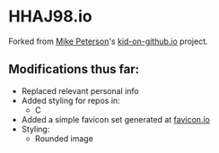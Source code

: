 # HHAJ98.io
Forked from [Mike Peterson](https://github.com/kid-on-github)'s [kid-on-github.io](https://kid-on-github.github.io/) project.

Modifications thus far:
--------

- Replaced relevant personal info
- Added styling for repos in:
  - C
- Added a simple favicon set generated at [favicon.io](https://favicon.io/favicon-generator/) 
- Styling: 
  - Rounded image

